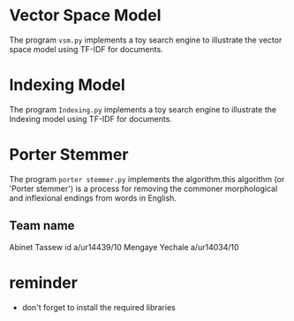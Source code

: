 # Vector Space Model

The program `vsm.py` implements a toy search engine to illustrate the vector space model using TF-IDF for documents.

# Indexing Model

The program `Indexing.py` implements a toy search engine to illustrate the Indexing model using TF-IDF for documents.

# Porter Stemmer

The program `porter stemmer.py` implements the algorithm.this algorithm (or 'Porter stemmer') is a process for removing the commoner morphological and inflexional endings from words in English.

## Team name

Abinet Tassew id a/ur14439/10
Mengaye Yechale a/ur14034/10

# reminder

- don't forget to install the required libraries
